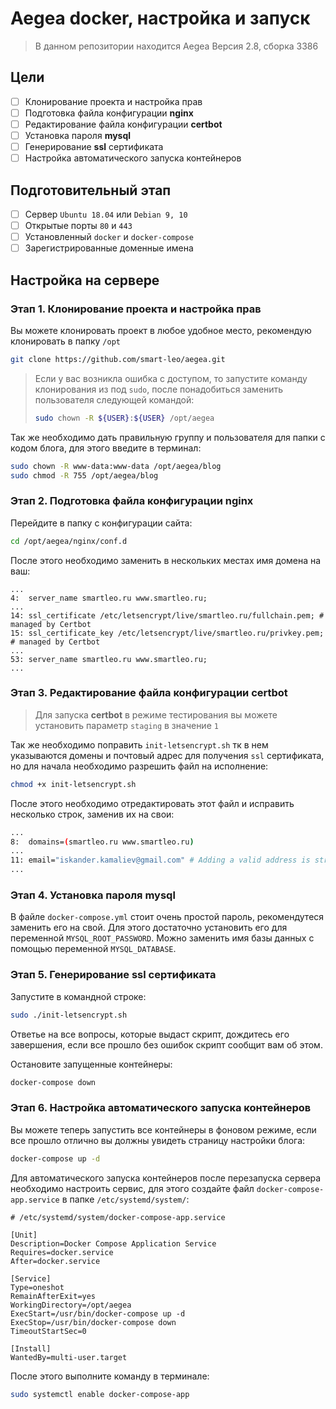 # Aegea docker, настройка и запуск

> В данном репозитории находится Aegea Версия 2.8, сборка 3386

## Цели

- [ ] Клонирование проекта и настройка прав
- [ ] Подготовка файла конфигурации **nginx**
- [ ] Редактирование файла конфигурации **certbot**
- [ ] Установка пароля **mysql**
- [ ] Генерирование **ssl** сертификата
- [ ] Настройка автоматического запуска контейнеров

## Подготовительный этап

- [ ] Сервер `Ubuntu 18.04` или `Debian 9, 10`
- [ ] Открытые порты `80` и `443`
- [ ] Установленный `docker` и `docker-compose`
- [ ] Зарегистрированные доменные имена

## Настройка на сервере

### Этап 1. Клонирование проекта и настройка прав

Вы можете клонировать проект в любое удобное место, рекомендую клонировать в папку `/opt` 

```bash
git clone https://github.com/smart-leo/aegea.git
```

> Если у вас возникла ошибка с доступом, то запустите команду клонирования из под `sudo`, после понадобиться заменить пользователя следующей командой:
>
> ```bash
> sudo chown -R ${USER}:${USER} /opt/aegea
> ```

Так же необходимо дать правильную группу и пользователя для папки с кодом блога, для этого введите в терминал:

```bash
sudo chown -R www-data:www-data /opt/aegea/blog
sudo chmod -R 755 /opt/aegea/blog
```

### Этап 2. Подготовка файла конфигурации nginx

Перейдите в папку с конфигурации сайта:

```bash
cd /opt/aegea/nginx/conf.d
```

После этого необходимо заменить в нескольких местах имя домена на ваш:

```nginx
...
4:  server_name smartleo.ru www.smartleo.ru;
...
14: ssl_certificate /etc/letsencrypt/live/smartleo.ru/fullchain.pem; # managed by Certbot
15: ssl_certificate_key /etc/letsencrypt/live/smartleo.ru/privkey.pem; # managed by Certbot
...
53: server_name smartleo.ru www.smartleo.ru;
...
```

### Этап 3. Редактирование файла конфигурации certbot

> Для запуска **certbot** в режиме тестирования вы можете установить параметр `staging` в значение `1`

Так же необходимо поправить `init-letsencrypt.sh` тк в нем указываются домены и почтовый адрес для получения `ssl` сертификата, но для начала необходимо разрешить файл на исполнение:

```bash
chmod +x init-letsencrypt.sh
```

После этого необходимо отредактировать этот файл и исправить несколько строк, заменив их на свои:

```bash
...
8:  domains=(smartleo.ru www.smartleo.ru)
...
11: email="iskander.kamaliev@gmail.com" # Adding a valid address is strongly recommended
...
```

### Этап 4. Установка пароля mysql

В файле `docker-compose.yml` стоит очень простой пароль, рекомендутеся заменить его на свой. Для этого достаточно установить его для переменной `MYSQL_ROOT_PASSWORD`. Можно заменить имя базы данных с помощью переменной `MYSQL_DATABASE`.

### Этап 5. Генерирование **ssl** сертификата

Запустите в командной строке:

```bash
sudo ./init-letsencrypt.sh
```

Ответье на все вопросы, которые выдаст скрипт, дождитесь его завершения, если все прошло без ошибок скрипт сообщит вам об этом.

Остановите запущенные контейнеры:

```bash
docker-compose down
```

### Этап 6. Настройка автоматического запуска контейнеров

Вы можете теперь запустить все контейнеры в фоновом режиме, если все прошло отлично вы должны увидеть страницу настройки блога:

```bash
docker-compose up -d
```

Для автоматического запуска контейнеров после перезапуска сервера необходимо настроить сервис, для этого создайте файл `docker-compose-app.service` в папке `/etc/systemd/system/`:

```nginx
# /etc/systemd/system/docker-compose-app.service
 
[Unit]
Description=Docker Compose Application Service
Requires=docker.service
After=docker.service
 
[Service]
Type=oneshot
RemainAfterExit=yes
WorkingDirectory=/opt/aegea
ExecStart=/usr/bin/docker-compose up -d
ExecStop=/usr/bin/docker-compose down
TimeoutStartSec=0
 
[Install]
WantedBy=multi-user.target
```

После этого выполните команду в терминале:

```bash
sudo systemctl enable docker-compose-app
```

